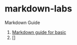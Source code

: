 # markdown-labs
Markdown Guide

1. [Markdown guide for basic](https://www.markdownguide.org/)
2. []
